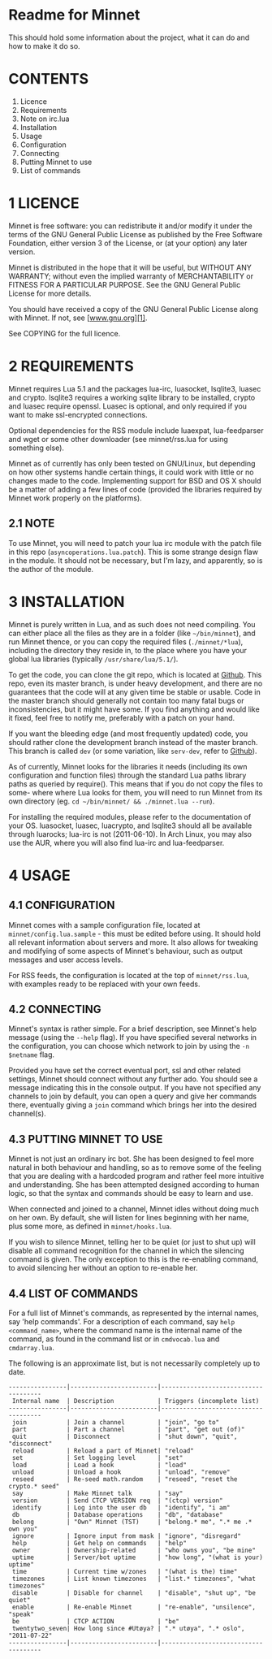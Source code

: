 # Readme for Minnet

This should hold some information about the project, what it can do and how to 
make it do so.


# CONTENTS

1. Licence
2. Requirements
  1. Note on irc.lua
3. Installation
4. Usage
  1. Configuration
  2. Connecting
  3. Putting Minnet to use
  4. List of commands


# 1 LICENCE

Minnet is free software: you can redistribute it and/or modify
it under the terms of the GNU General Public License as published by
the Free Software Foundation, either version 3 of the License, or
(at your option) any later version.

Minnet is distributed in the hope that it will be useful,
but WITHOUT ANY WARRANTY; without even the implied warranty of
MERCHANTABILITY or FITNESS FOR A PARTICULAR PURPOSE.  See the
GNU General Public License for more details.

You should have received a copy of the GNU General Public License
along with Minnet. If not, see [www.gnu.org][1].

See COPYING for the full licence.

  [1]: http://www.gnu.org/licenses/


# 2 REQUIREMENTS

Minnet requires Lua 5.1 and the packages lua-irc, luasocket, lsqlite3, luasec 
and crypto. lsqlite3 requires a working sqlite library to be installed, crypto 
and luasec require openssl. Luasec is optional, and only required if you want 
to make ssl-encrypted connections. 

Optional dependencies for the RSS module include luaexpat, lua-feedparser and 
wget or some other downloader (see minnet/rss.lua for using something else). 

Minnet as of currently has only been tested on GNU/Linux, but depending on how 
other systems handle certain things, it could work with little or no changes 
made to the code. Implementing support for BSD and OS X should be a matter of 
adding a few lines of code (provided the libraries required by Minnet work 
properly on the platforms).


## 2.1 NOTE

To use Minnet, you will need to patch your lua irc module with the patch file 
in this repo (`asyncoperations.lua.patch`). This is some strange design flaw 
in the module. It should not be necessary, but I'm lazy, and apparently, so is 
the author of the module.


# 3 INSTALLATION

Minnet is purely written in Lua, and as such does not need compiling. You can 
either place all the files as they are in a folder (like `~/bin/minnet`), and 
run Minnet thence, or you can copy the required files (`./minnet/*lua`), 
including the directory they reside in, to the place where you have your 
global lua libraries (typically `/usr/share/lua/5.1/`).

To get the code, you can clone the git repo, which is located at 
[Github][2]. This repo, even its master branch, is under heavy development, 
and there are no guarantees that the code will at any given time be stable or 
usable. Code in the master branch should generally not contain too many fatal 
bugs or inconsistencies, but it might have some. If you find anything and 
would like it fixed, feel free to notify me, preferably with a patch on your 
hand.

   [2]: git://github.com/staeld/minnet.git

If you want the bleeding edge (and most frequently updated) code, you should 
rather clone the development branch instead of the master branch. This branch 
is called `dev` (or some variation, like `serv-dev`, refer to [Github][2]).

As of currently, Minnet looks for the libraries it needs (including its own 
configuration and function files) through the standard Lua paths library paths 
as queried by require(). This means that if you do not copy the files to some- 
where where Lua looks for them, you will need to run Minnet from its own 
directory (eg. `cd ~/bin/minnet/ && ./minnet.lua --run`).

For installing the required modules, please refer to the documentation of your 
OS. luasocket, luasec, luacrypto, and lsqlite3 should all be available through 
luarocks; lua-irc is not (2011-06-10). In Arch Linux, you may also use the AUR, 
where you will also find lua-irc and lua-feedparser.


# 4 USAGE

## 4.1 CONFIGURATION

Minnet comes with a sample configuration file, located at 
`minnet/config.lua.sample` - this must be edited before using. It should hold 
all relevant information about servers and more. It also allows for tweaking 
and modifying of some aspects of Minnet's behaviour, such as output messages 
and user access levels.

For RSS feeds, the configuration is located at the top of `minnet/rss.lua`, 
with examples ready to be replaced with your own feeds.


## 4.2 CONNECTING

Minnet's syntax is rather simple. For a brief description, see Minnet's help 
message (using the `--help` flag). If you have specified several networks in 
the configuration, you can choose which network to join by using the 
`-n $netname` flag.

Provided you have set the correct eventual port, ssl and other related 
settings, Minnet should connect without any further ado. You should see a 
message indicating this in the console output. If you have not specified any 
channels to join by default, you can open a query and give her commands there, 
eventually giving a `join` command which brings her into the desired channel(s).


## 4.3 PUTTING MINNET TO USE

Minnet is not just an ordinary irc bot. She has been designed to feel more 
natural in both behaviour and handling, so as to remove some of the feeling 
that you are dealing with a hardcoded program and rather feel more intuitive 
and understanding. She has been attempted designed according to human logic, so 
that the syntax and commands should be easy to learn and use.

When connected and joined to a channel, Minnet idles without doing much on her 
own. By default, she will listen for lines beginning with her name, plus some 
more, as defined in `minnet/hooks.lua`.

If you wish to silence Minnet, telling her to be quiet (or just to shut up) 
will disable all command recognition for the channel in which the silencing 
command is given. The only exception to this is the re-enabling command, to 
avoid silencing her without an option to re-enable her.


## 4.4 LIST OF COMMANDS

For a full list of Minnet's commands, as represented by the internal names, 
say 'help commands'. For a description of each command, say 
`help <command_name>`, where the command name is the internal name of the 
command, as found in the command list or in `cmdvocab.lua` and `cmdarray.lua`.

The following is an approximate list, but is not necessarily completely up to
date.

```
----------------|------------------------|-------------------------------------
 Internal name  | Description            | Triggers (incomplete list)
----------------|------------------------|-------------------------------------
 join           | Join a channel         | "join", "go to"
 part           | Part a channel         | "part", "get out (of)"
 quit           | Disconnect             | "shut down", "quit", "disconnect"
 reload         | Reload a part of Minnet| "reload"
 set            | Set logging level      | "set"
 load           | Load a hook            | "load"
 unload         | Unload a hook          | "unload", "remove"
 reseed         | Re-seed math.random    | "reseed", "reset the crypto.* seed"
 say            | Make Minnet talk       | "say"
 version        | Send CTCP VERSION req  | "(ctcp) version"
 identify       | Log into the user db   | "identify", "i am"
 db             | Database operations    | "db", "database"
 belong         | "Own" Minnet (TST)     | "belong.* me", ".* me .* own you"
 ignore         | Ignore input from mask | "ignore", "disregard"
 help           | Get help on commands   | "help"
 owner          | Ownership-related      | "who owns you", "be mine"
 uptime         | Server/bot uptime      | "how long", "(what is your) uptime"
 time           | Current time w/zones   | "(what is the) time"
 timezones      | List known timezones   | "list.* timezones", "what timezones"
 disable        | Disable for channel    | "disable", "shut up", "be quiet"
 enable         | Re-enable Minnet       | "re-enable", "unsilence", "speak"
 be             | CTCP ACTION            | "be"
 twentytwo_seven| How long since #Utøya? | ".* utøya", ".* oslo", "2011-07-22"
----------------|------------------------|-------------------------------------
```
